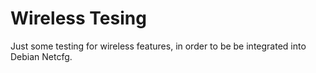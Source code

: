 Wireless Tesing
===============

Just some testing for wireless features, in order to be be integrated into
Debian Netcfg.

